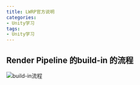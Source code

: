 ```yaml
---
title: LWRP官方说明
categories:
- Unity学习
tags: 
- Unity学习
---
```


## Render Pipeline 的build-in 的流程

![build-in流程](/img/1578468743022.png)

